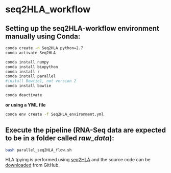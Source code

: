# seq2HLA_workflow

## Setting up the seq2HLA-workflow environment manually using Conda: 

```bash
conda create -n Seq2HLA python=2.7
conda activate Seq2HLA

conda install numpy
conda install biopython
conda install r
conda install parallel
#install Bowtie1, not version 2
conda install bowtie

conda deactivate
```

**or using a YML file**

```bash
conda env create -f Seq2HLA_environment.yml
```

## Execute the pipeline (RNA-Seq data are expected to be in a folder called *raw_data*): 

```bash
bash parallel_seq2HLA_flow.sh
```

HLA tpying is performed using [seq2HLA](https://genomemedicine.biomedcentral.com/articles/10.1186/gm403) and the source code can be [downloaded](https://github.com/TRON-Bioinformatics/seq2HLA.git) from GitHub. 

